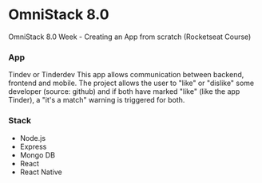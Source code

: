 # OmniStack 8.0
OmniStack 8.0 Week - Creating an App from scratch (Rocketseat Course)

### App
Tindev or Tinderdev
This app allows communication between backend, frontend and mobile. The project allows the user to "like" or "dislike" some developer (source: github) and if both have marked "like" (like the app Tinder), a "it's a match" warning is triggered for both.

### Stack
- Node.js
- Express
- Mongo DB
- React
- React Native
